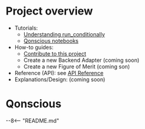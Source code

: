 # Project overview

- Tutorials: 
    - [Understanding run_conditionally](tutorials/understanding-run-conditionally.md)
    - [Qonscious notebooks](tutorials/qonscious-notebooks.md)    
- How-to guides: 
    - [Contribute to this project](how-to/contributing.md)
    - Create a new Backend Adapter (coming soon)
    - Create a new Figure of Merit (coming son)
- Reference (API): see [API Reference](reference/index.md)
- Explanations/Design: (coming soon)

# Qonscious 

--8<-- "README.md"

